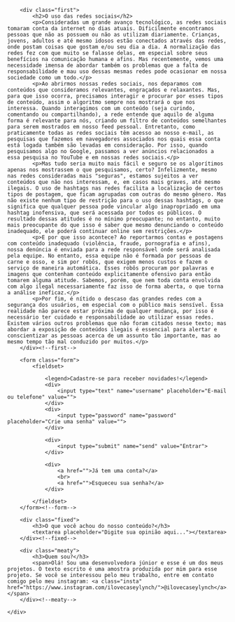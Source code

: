 <!DOCTYPE html>
<html>
<head>
	<meta charset="utf-8">
	<meta name="viewport" content="width=device-width, initial-scale=1">
	<link rel="stylesheet" type="text/css" href="css/nymph.css">
	<title>Redes sociais</title>
</head>
<body>
	<div class="all">
		
		<div class="first">
			<h2>O uso das redes sociais</h2>
			<p>Consideradas um grande avanço tecnológico, as redes sociais tomaram conta da internet no dias atuais. Dificilmente encontramos pessoas que não as possuem ou não as utilizam diariamente. Crianças, jovens, adultos e até mesmo idosos estão conectados através das redes, onde postam coisas que gostam e/ou seu dia a dia. A normalização das redes fez com que muito se falasse delas, em especial sobre seus benefícios na comunicação humana e afins. Mas recentemente, vemos uma necessidade imensa de abordar também os problemas que a falta de responsabilidade e mau uso dessas mesmas redes pode ocasionar em nossa sociedade como um todo.</p>
			<p>Ao abrirmos nossas redes sociais, nos deparamos com conteúdos que consideramos relevantes, engraçados e relaxantes. Mas, para que isso ocorra, precisamos interagir e procurar por esses tipos de conteúdo, assim o algoritmo sempre nos mostrará o que nos interessa. Quando interagimos com um conteúdo (seja curindo, comentando ou compartilhando), a rede entende que aquilo de alguma forma é relevante para nós, criando um filtro de conteúdos semelhantes para serem mostrados em nosso feed pessoal. Entretanto, como praticamente todas as redes sociais têm acesso ao nosso e-mail, as pesquisas que fazemos em navegadores associados nos quais essa conta está logada também são levadas em consideração. Por isso, quando pesquisamos algo no Google, passamos a ver anúncios relacionados a essa pesquisa no YouTube e em nossas redes sociais.</p>
			<p>Mas tudo seria muito mais fácil e seguro se os algorítimos apenas nos mostrassem o que pesquisamos, certo? Infelizmente, mesmo nas redes consideradas mais "seguras", estamos sujeitos a ver conteúdos que não nos interessam, e, em casos mais graves, até mesmo ilegais. O uso de hashtags nas redes facilita a localização de certos tipos de postagem, que ficam agrupadas com outras do mesmo gênero. Mas não existe nenhum tipo de restrição para o uso dessas hashtags, o que significa que qualquer pessoa pode vincular algo inapropriado em uma hashtag inofensiva, que será acessada por todos os públicos. O resultado dessas atitudes é no mínimo preocupante; no entanto, muito mais preocupante do que isso é saber que mesmo denunciando o conteúdo inadequado, ele poderá continuar online sem restrições.</p>
			<p>E por que isso acontece? Ao reportarmos contas e postagens com conteúdo inadequado (violência, fraude, pornografia e afins), nossa denúncia é enviada para a rede responsável onde será analisada pela equipe. No entanto, essa equipe não é formada por pessoas de carne e osso, e sim por robôs, que exigem menos custos e fazem o serviço de maneira automática. Esses robôs procuram por palavras e imagens que contenham conteúdo explicitamente ofensivo para então tomarem alguma atitude. Sabemos, porém, que nem toda conta envolvida com algo ilegal necessariamente faz isso de forma aberta, o que torna a análise ineficaz.</p>
			<p>Por fim, é nítido o descaso das grandes redes com a segurança dos usuários, em especial com o público mais sensível. Essa realidade não parece estar próxima de qualquer mudança, por isso é necessário ter cuidado e responsabilidade ao utilizar essas redes. Existem vários outros problemas que não foram citados nesse texto; mas abordar a exposição de conteúdos ilegais é essencial para alertar e conscientizar as pessoas acerca de um assunto tão importante, mas ao mesmo tempo tão mal conduzido por muitos.</p>
		</div><!--first-->
		
		<form class="form">
			<fieldset>

				<legend>Cadastre-se para receber novidades!</legend>
				<div>
					<input type="text" name="username" placeholder="E-mail ou telefone" value="">
				</div>
				<div>
					<input type="password" name="password" placeholder="Crie uma senha" value="">
				</div>

				<div>
					<input type="submit" name="send" value="Entrar">
				</div>

				<div>
					<a href="">Já tem uma conta?</a>
					<br>
					<a href="">Esqueceu sua senha?</a>
				</div>

			</fieldset>
		</form><!--form-->

		<div class="fixed">
			<h3>O que você achou do nosso conteúdo?</h3>
			<textarea placeholder="Digite sua opinião aqui..."></textarea>
		</div><!--fixed-->

		<div class="meaty">
			<h3>Quem sou?</h3>
			<span>Olá! Sou uma desenvolvedora júnior e esse é um dos meus projetos. O texto escrito é uma amostra produzida por mim para esse projeto. Se você se interessou pelo meu trabalho, entre em contato comigo pelo meu instagram: <a class="insta" href="https://www.instagram.com/ilovecaseylynch/">@ilovecaseylynch</a>.</span>
		</div><!--meaty-->

	</div>
</body>
</html>
